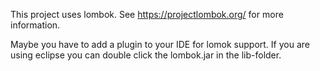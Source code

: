
This project uses lombok. See https://projectlombok.org/ for more information.

Maybe you have to add a plugin to your IDE for lomok support.
If you are using eclipse you can double click the lombok.jar in the lib-folder.